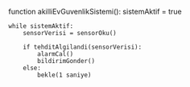 function akilliEvGuvenlikSistemi():
    sistemAktif = true

    while sistemAktif:
        sensorVerisi = sensorOku()
        
        if tehditAlgilandi(sensorVerisi):
            alarmCal()
            bildirimGonder()
        else:
            bekle(1 saniye)
